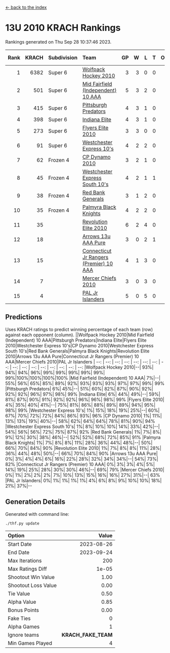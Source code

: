 [<- back to the index](readme.md)
# 13U 2010 KRACH Rankings
Rankings generated on Thu Sep 28 10:37:46 2023.

Rank|KRACH|Subdivision|Team|GP|W|L|T|OTW|OTL|SoS|Exp Wins|Win Diff
---:|---:|:---|:---|---:|---:|---:|---:|---:|---:|---:|---:|---:
1|6382|Super 6|[Wolfpack Hockey 2010](https://gamesheetstats.com/seasons/3664/teams/140960/schedule)|3|3|0|0|0|0|261|3.8|-0.0
2|501|Super 6|[Mid Fairfield (Independent) 10 AAA](https://gamesheetstats.com/seasons/3664/teams/140956/schedule)|5|3|2|0|0|0|2155|3.8|-0.0
3|415|Super 6|[Pittsburgh Predators](https://gamesheetstats.com/seasons/3664/teams/140974/schedule)|4|3|1|0|0|0|174|3.9|0.0
4|398|Super 6|[Indiana Elite](https://gamesheetstats.com/seasons/3664/teams/144350/schedule)|4|3|1|0|0|0|177|3.9|0.0
5|273|Super 6|[Flyers Elite 2010](https://gamesheetstats.com/seasons/3664/teams/140963/schedule)|3|3|0|0|0|0|11|3.9|0.0
6|91|Super 6|[Westchester Express 10's](https://gamesheetstats.com/seasons/3664/teams/140967/schedule)|4|2|2|0|0|0|306|2.8|-0.0
7|62|Frozen 4|[CP Dynamo 2010](https://gamesheetstats.com/seasons/3664/teams/140968/schedule)|3|2|1|0|0|0|250|2.9|0.0
8|45|Frozen 4|[Westchester Express South 10's](https://gamesheetstats.com/seasons/3664/teams/140971/schedule)|4|2|1|1|0|0|109|3.3|-0.0
9|38|Frozen 4|[Red Bank Generals](https://gamesheetstats.com/seasons/3664/teams/140962/schedule)|3|1|2|0|0|1|262|1.9|0.0
10|35|Frozen 4|[Palmyra Black Knights](https://gamesheetstats.com/seasons/3664/teams/140973/schedule)|4|2|2|0|0|0|29|2.9|0.0
11|35||[Revolution Elite 2010](https://gamesheetstats.com/seasons/3664/teams/140975/schedule)|6|2|4|0|0|0|1042|2.9|0.0
12|18||[Arrows 13u AAA Pure](https://gamesheetstats.com/seasons/3664/teams/140965/schedule)|3|0|2|1|0|0|58|1.3|-0.0
13|15||[Connecticut Jr Rangers (Premier) 10 AAA](https://gamesheetstats.com/seasons/3664/teams/140958/schedule)|4|1|3|0|0|0|120|1.9|0.0
14|7||[Mercer Chiefs 2010](https://gamesheetstats.com/seasons/3664/teams/140964/schedule)|3|0|3|0|0|0|88|0.9|0.0
15|4||[PAL Jr Islanders](https://gamesheetstats.com/seasons/3664/teams/140969/schedule)|5|0|5|0|0|0|42|0.9|0.0

## Predictions
Uses KRACH ratings to predict winning percentage of each team (row) against each opponent (column).
||Wolfpack Hockey 2010|Mid Fairfield (Independent) 10 AAA|Pittsburgh Predators|Indiana Elite|Flyers Elite 2010|Westchester Express 10's|CP Dynamo 2010|Westchester Express South 10's|Red Bank Generals|Palmyra Black Knights|Revolution Elite 2010|Arrows 13u AAA Pure|Connecticut Jr Rangers (Premier) 10 AAA|Mercer Chiefs 2010|PAL Jr Islanders
| --: | --: | --: | --: | --: | --: | --: | --: | --: | --: | --: | --: | --: | --: | --: | --: 
|Wolfpack Hockey 2010|--| 93%| 94%| 94%| 96%| 99%| 99%| 99%| 99%| 99%| 99%|100%|100%|100%|100%
|Mid Fairfield (Independent) 10 AAA|  7%|--| 55%| 56%| 65%| 85%| 89%| 92%| 93%| 93%| 93%| 97%| 97%| 99%| 99%
|Pittsburgh Predators|  6%| 45%|--| 51%| 60%| 82%| 87%| 90%| 92%| 92%| 92%| 96%| 97%| 98%| 99%
|Indiana Elite|  6%| 44%| 49%|--| 59%| 81%| 87%| 90%| 91%| 92%| 92%| 96%| 96%| 98%| 99%
|Flyers Elite 2010|  4%| 35%| 40%| 41%|--| 75%| 81%| 86%| 88%| 89%| 89%| 94%| 95%| 98%| 99%
|Westchester Express 10's|  1%| 15%| 18%| 19%| 25%|--| 60%| 67%| 70%| 72%| 72%| 84%| 86%| 93%| 96%
|CP Dynamo 2010|  1%| 11%| 13%| 13%| 19%| 40%|--| 58%| 62%| 64%| 64%| 78%| 81%| 90%| 94%
|Westchester Express South 10's|  1%|  8%| 10%| 10%| 14%| 33%| 42%|--| 54%| 56%| 56%| 72%| 75%| 87%| 92%
|Red Bank Generals|  1%|  7%|  8%|  9%| 12%| 30%| 38%| 46%|--| 52%| 52%| 68%| 72%| 85%| 91%
|Palmyra Black Knights|  1%|  7%|  8%|  8%| 11%| 28%| 36%| 44%| 48%|--| 50%| 66%| 70%| 84%| 90%
|Revolution Elite 2010|  1%|  7%|  8%|  8%| 11%| 28%| 36%| 44%| 48%| 50%|--| 66%| 70%| 84%| 90%
|Arrows 13u AAA Pure|  0%|  3%|  4%|  4%|  6%| 16%| 22%| 28%| 32%| 34%| 34%|--| 54%| 73%| 82%
|Connecticut Jr Rangers (Premier) 10 AAA|  0%|  3%|  3%|  4%|  5%| 14%| 19%| 25%| 28%| 30%| 30%| 46%|--| 69%| 79%
|Mercer Chiefs 2010|  0%|  1%|  2%|  2%|  2%|  7%| 10%| 13%| 15%| 16%| 16%| 27%| 31%|--| 63%
|PAL Jr Islanders|  0%|  1%|  1%|  1%|  1%|  4%|  6%|  8%|  9%| 10%| 10%| 18%| 21%| 37%|--

## Generation Details

Generated with command line:
```
./thf.py update
```

| Option | Value |
| :----- | ----: |
| Start Date | 2023-08-26 |
| End Date | 2023-09-24 |
| Max Iterations | 200 |
| Max Ratings Diff | 1e-05 |
| Shootout Win Value | 1.00 |
| Shootout Loss Value | 0.00 |
| Tie Value | 0.50 |
| Alpha Value | 0.85 |
| Bonus Points | 0.00 |
| Fake Ties | 0 |
| Alpha Games | 1 |
| Ignore teams | __KRACH_FAKE_TEAM__ |
| Min Games Played | 4 |

